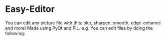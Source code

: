 # Easy-Editor
You can edit any picture file with this: blur, sharpen, smooth, edge-enhance and more!
Made using PyQt and PIL.
e.g. You can edit files by doing the following:

